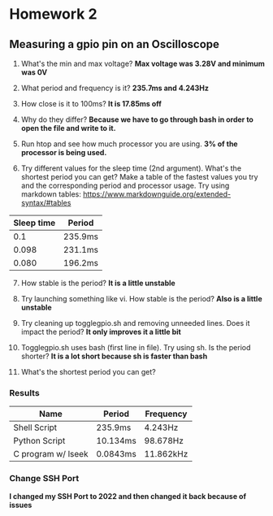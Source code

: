 # Homework 2

## Measuring a gpio pin on an Oscilloscope

1. What's the min and max voltage?
**Max voltage was 3.28V and minimum was 0V**

2. What period and frequency is it?
**235.7ms and 4.243Hz**

3. How close is it to 100ms?
**It is 17.85ms off**

4. Why do they differ?
**Because we have to go through bash in order to open the file and write to it.**

5. Run htop and see how much processor you are using.
**3% of the processor is being used.**

6. Try different values for the sleep time (2nd argument). What's the shortest period you can get? Make a table of the fastest values you try and the corresponding period and processor usage. Try using markdown tables: https://www.markdownguide.org/extended-syntax/#tables

| Sleep time | Period |
|------|--------|
| 0.1 | 235.9ms |
| 0.098 | 231.1ms |
| 0.080 | 196.2ms |

7. How stable is the period?
**It is a little unstable**

8. Try launching something like vi. How stable is the period?
**Also is a little unstable**

9. Try cleaning up togglegpio.sh and removing unneeded lines. Does it impact the period?
**It only improves it a little bit**

10. Togglegpio.sh uses bash (first line in file). Try using sh. Is the period shorter?
**It is a lot short because sh is faster than bash**

11. What's the shortest period you can get? 

### Results

| Name | Period | Frequency |
|------|--------|-----------|
| Shell Script | 235.9ms | 4.243Hz |
| Python Script| 10.134ms | 98.678Hz |
| C program w/ lseek | 0.0843ms | 11.862kHz |

### Change SSH Port

**I changed my SSH Port to 2022 and then changed it back because of issues**
